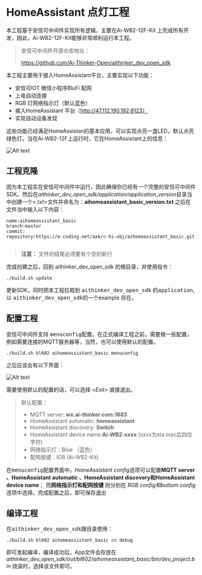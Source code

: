 # HomeAssistant 点灯工程

本工程基于安信可中间件实现所有逻辑，主要在Ai-WB2-12F-Kit 上完成所有开发，因此，Ai-WB2-12F-Kit能够非常顺利运行本工程。
>安信可中间件开源仓库地址：
>
>https://github.com/Ai-Thinker-Open/aithinker_dev_open_sdk

本工程主要用于接入HomeAssistant平台，主要实现以下功能：
- 安信可IOT 微信小程序BluFi 配网
- 上电自动连接
- RGB 灯网络指示灯（默认蓝色）
- 接入HomeAssistant 平台（http://47.112.190.192:8123）
- 实现自动设备发现

这些功能已经满足HomeAssistan的基本应用，可以实现点亮一盏LED，默认点亮绿色灯。当在Ai-WB2-12F上运行时，它在HomeAssistant上的信息：

![Alt text](IMG/Ai-WB2-DEV.png)

## 工程克隆

因为本工程实在安信可中间件中运行，因此确保你已经有一个完整的安信可中间件SDK。然后在*aithinker_dev_open_sdk/application/application_version*目录当中创建一个<.txt>文件并命名为：**aihomeassistant_basic_version.txt**
之后在文件当中输入以下内容：
```
name:aihomeassistant_basic
branch:master
commit:
repository:https://e.coding.net/axk/c-hi-obj/aihomeassistant_basic.git


```
>**注意：** 文件的结尾必须要有个空的新行

完成创建之后，回到 aithinker_dev_open_sdk 的根目录，并使用指令：
```
./build.sh update
```
更新SDK，同时把本工程拉取到  <kbd>aithinker_dev_open_sdk</kbd> 的<kbd>application</kbd>,以 <kbd>aithinker_dev_open_sdk</kbd>的一个example 存在。

## 配置工程

安信可中间件支持 <kbd>menuconfig</kbd>配置，在正式编译工程之前，需要做一些配置，例如需要连接的MQTT服务器等，当然，也可以使用默认的配置。
```
./build.sh bl602 aihomeassistant_basic menuconfig
```
之后应该会有以下界面：

![Alt text](IMG/menuconfig.png)

需要使用默认的配置的话，可以选择 *\<Exit\>* 直接退出。
> 默认配置：
> - MQTT server: **wx.ai-thinker.com:1883**
> - HomeAssistant automatic: **homeassistant**
> - HomeAssistant discovery: **Switch**
> - HomeAssistant device name:**Ai-WB2-xxxx** (xxxx为sta mac后四位字符)
> - 网络指示灯：Blue （蓝色）
> - 配网按键：IO8 (Ai-WB2-Kit)

在<kbd>menuconfig</kbd>配置界面中。*HomeAssistant config*选项可以配置**MQTT server 、HomeAssistant automatic 、HomeAssistant discovery和HomeAssistant device name**；
而**网络指示灯和配网按键** 则分别在 *RGB config和buttom config* 选项中选择。完成配置之后，即可保存退出

## 编译工程
在<kbd>aithinker_dev_open_sdk</kbd>跟目录使用：
```
./build.sh bl602 aihomeassistant_basic cn debug
```
即可发起编译，编译成功后，App文件会存放在 *aithinker_dev_open_sdk/out/bl602/aihomeassistant_basic/bin/dev_project.bin*
烧录时，选择该文件即可。